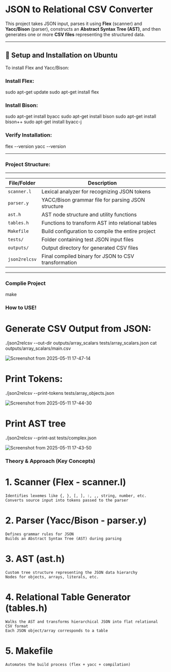# JSON to Relational CSV Converter

This project takes JSON input, parses it using **Flex** (scanner) and **Yacc/Bison** (parser), constructs an **Abstract Syntax Tree (AST)**, and then generates one or more **CSV files** representing the structured data.

---

## 🔧 Setup and Installation on Ubuntu

To install Flex and Yacc/Bison:

### Install Flex:

sudo apt-get update
sudo apt-get install flex

### Install Bison:

sudo apt-get install byacc
sudo apt-get install bison
sudo apt-get install bison++
sudo apt-get install byacc-j

### Verify Installation:

flex --version
yacc --version

---

### Project Structure:

------------------------------------------------------------------------
| File/Folder   | Description                                          |
| ------------- | ---------------------------------------------------- |
| `scanner.l`   | Lexical analyzer for recognizing JSON tokens         |
| `parser.y`    | YACC/Bison grammar file for parsing JSON structure   |
| `ast.h`       | AST node structure and utility functions             |
| `tables.h`    | Functions to transform AST into relational tables    |
| `Makefile`    | Build configuration to compile the entire project    |
| `tests/`      | Folder containing test JSON input files              |
| `outputs/`    | Output directory for generated CSV files             |
| `json2relcsv` | Final compiled binary for JSON to CSV transformation |

---

### Complie Project 

make 



### How to USE!

# Generate CSV Output from JSON:

./json2relcsv --out-dir outputs/array_scalars tests/array_scalars.json
cat outputs/array_scalars/main.csv


![Screenshot from 2025-05-11 17-47-14](https://github.com/user-attachments/assets/a48d86e1-be54-4d7c-8dd0-4a4dc8c6aa30)


# Print Tokens:

./json2relcsv --print-tokens tests/array_objects.json

![Screenshot from 2025-05-11 17-44-30](https://github.com/user-attachments/assets/a27e8d68-4b65-462a-8f35-a085e7ecc667)


# Print AST tree

./json2relcsv --print-ast tests/complex.json


![Screenshot from 2025-05-11 17-43-50](https://github.com/user-attachments/assets/0fafdb97-4bc5-467b-ae91-aecd40dc9bff)


### Theory & Approach (Key Concepts)

# 1. Scanner (Flex - scanner.l)

    Identifies lexemes like {, }, [, ], :, ,, string, number, etc.
    Converts source input into tokens passed to the parser

# 2. Parser (Yacc/Bison - parser.y)

    Defines grammar rules for JSON
    Builds an Abstract Syntax Tree (AST) during parsing

# 3. AST (ast.h)

    Custom tree structure representing the JSON data hierarchy
    Nodes for objects, arrays, literals, etc.

# 4. Relational Table Generator (tables.h)

    Walks the AST and transforms hierarchical JSON into flat relational CSV format
    Each JSON object/array corresponds to a table

# 5. Makefile

    Automates the build process (flex + yacc + compilation)
    
    
